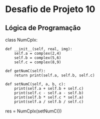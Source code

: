 # Desafio de Projeto 10

## Lógica de Programação

class NumCplx:

	def __init__(self, real, img):
		self.a = complex(2,4)
		self.b = complex(5,6)
		self.c = complex(8,9)		

	def getNumC(self):
		return print(self.a, self.b, self.c)
		
	def setNumC(self, a, b, c):
		print(self.a + self.b + self.c)
		print(self.c - self.a - self.b)
		print(self.b * self.c * self.a)
		print(self.a / self.b / self.c)

res = NumCplx(setNumC())